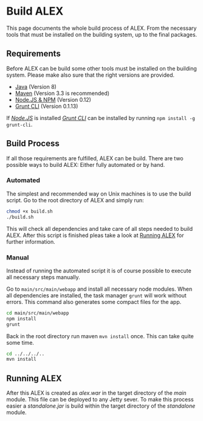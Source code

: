 Build ALEX
==========
This page documents the whole build process of ALEX.
From the necessary tools that must be installed on the building system, up to the final packages.


Requirements
------------
Before ALEX can be build some other tools must be installed on the building system.
Please make also sure that the right versions are provided.

* [Java][] (Version 8)
* [Maven][] (Version 3.3 is recommended)
* [Node.JS & NPM][nodejs] (Version 0.12)
* [Grunt CLI][grunt] (Version 0.1.13)

If *[Node.JS][nodejs]* is installed *[Grunt CLI][grunt]* can be installed by running `npm install -g grunt-cli`.

[java]:   https://java.com
[maven]:  https://maven.apache.org
[nodejs]: https://nodejs.org
[grunt]:  http://gruntjs.com


Build Process
-------------
If all those requirements are fulfilled, ALEX can be build.
There are two possible ways to build ALEX: Either fully automated or by hand.

### Automated
The simplest and recommended way on Unix machines is to use the build script.
Go to the root directory of ALEX and simply run:

```bash
chmod +x build.sh
./build.sh
```

This will check all dependencies and take care of all steps needed to build ALEX.
After this script is finished pleas take a look at [Running ALEX](#running) for further information.

### Manual
Instead of running the automated script it is of course possible to execute all necessary steps manually.

Go to `main/src/main/webapp` and install all necessary node modules.
When all dependencies are installed, the task manager `grunt` will work without errors.
This command also generates some compact files for the app.

```bash
cd main/src/main/webapp
npm install
grunt
```

Back in the root directory run maven `mvn install` once.
This can take quite some time.

```bash
cd ../../../..
mvn install
```


<a name="running"></a>Running ALEX
----------------------------------
After this ALEX is created as *alex.war* in the target directory of the *main* module.
This file can be deployed to any Jetty sever.
To make this process easier a *standalone.jar* is build within the target directory of the *standalone* module. 
